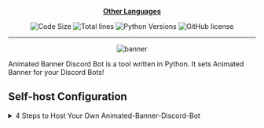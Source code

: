 <div align="center">

[**Other Languages**](.github/README/)

![Code Size](https://img.shields.io/github/languages/code-size/robonamari/Animated-Banner-Discord-Bot?style=flat)
![Total lines](https://tokei.rs/b1/github/robonamari/Animated-Banner-Discord-Bot?style=flat)
![Python Versions](https://img.shields.io/badge/python-%5E3.9-blue)
![GitHub license](https://img.shields.io/github/license/robonamari/Animated-Banner-Discord-Bot)

---

![banner](/.github/banner.png)

</div>

Animated Banner Discord Bot is a tool written in Python. It sets Animated Banner for your Discord Bots!

## Self-host Configuration

<details>
<summary>4 Steps to Host Your Own Animated-Banner-Discord-Bot</summary>

### 1. Clone the Repository

```bash
git clone https://github.com/robonamari/Animated-Banner-Discord-Bot
```

### 2. Install Python and Dependencies

Install Python, then install the required Python dependencies:

```bash
pip install -r requirements.txt
```

### 3. Configure the Script

1. Rename **.env.example** to **.env**.
2. The full descriptions of the environment variables are written inside the `.env` file, and you need to fill them out accordingly.

### 4. Run the Script

```bash
python main.py
```

### Done!

Your script should be fully configured and ready to run!

</details>
